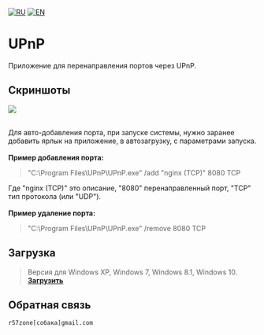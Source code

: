 [![RU](https://user-images.githubusercontent.com/9499881/27683795-5b0fbac6-5cd8-11e7-929c-057833e01fb1.png)](https://github.com/r57zone/UPnP/blob/master/README.md) 
[![EN](https://user-images.githubusercontent.com/9499881/33184537-7be87e86-d096-11e7-89bb-f3286f752bc6.png)](https://github.com/r57zone/UPnP/blob/master/README.EN.md) 
# UPnP
Приложение для перенаправления портов через UPnP.

## Скриншоты
![](https://user-images.githubusercontent.com/9499881/34568119-374720d0-f17e-11e7-8a0b-43560f397b87.PNG)
<br><br>

Для авто-добавления порта, при запуске системы, нужно заранее добавить ярлык на приложение, в автозагрузку, с параметрами запуска.<br>
<br>**Пример добавления порта:**
>"C:\Program Files\UPnP\UPnP.exe" /add "nginx (TCP)" 8080 TCP

Где "nginx (TCP)" это описание, "8080" перенаправленный порт, "TCP" тип протокола (или "UDP").
<br><br>**Пример удаление порта:**

>"C:\Program Files\UPnP\UPnP.exe" /remove 8080 TCP

## Загрузка
>Версия для Windows XP, Windows 7, Windows 8.1, Windows 10.<br>
**[Загрузить](https://github.com/r57zone/UPnP/releases)**

## Обратная связь
`r57zone[собака]gmail.com`
